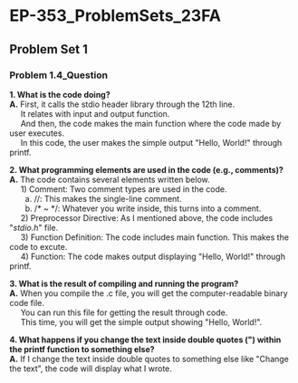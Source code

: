 # EP-353_ProblemSets_23FA

## Problem Set 1

### Problem 1.4_Question

**1. What is the code doing?** <br />
**A.**  First, it calls the stdio header library through the 12th line. <br />
&nbsp;&nbsp;&nbsp;&nbsp; It relates with input and output function. <br />
&nbsp;&nbsp;&nbsp;&nbsp; And then, the code makes the main function where the code made by user executes. <br />
&nbsp;&nbsp;&nbsp;&nbsp; In this code, the user makes the simple output "Hello, World!" through printf. <br />

**2. What programming elements are used in the code (e.g., comments)?** <br />
**A.**  The code contains several elements written below. <br />
&nbsp;&nbsp;&nbsp;&nbsp; 1) Comment: Two comment types are used in the code. <br />
      &nbsp;&nbsp;&nbsp;&nbsp;&nbsp;&nbsp; a. //: This makes the single-line comment. <br />
      &nbsp;&nbsp;&nbsp;&nbsp;&nbsp;&nbsp; b. /* ~ */: Whatever you write inside, this turns into a comment.  <br />
&nbsp;&nbsp;&nbsp;&nbsp; 2) Preprocessor Directive: As I mentioned above, the code includes "_stdio.h_" file. <br />
&nbsp;&nbsp;&nbsp;&nbsp; 3) Function Definition: The code includes main function. This makes the code to excute. <br />
&nbsp;&nbsp;&nbsp;&nbsp; 4) Function: The code makes output displaying "Hello, World!" through printf.

**3. What is the result of compiling and running the program?** <br />
**A.**  When you compile the .c file, you will get the computer-readable binary code file. <br />
&nbsp;&nbsp;&nbsp;&nbsp; You can run this file for getting the result through code. <br />
&nbsp;&nbsp;&nbsp;&nbsp; This time, you will get the simple output showing "Hello, World!".

**4. What happens if you change the text inside double quotes (") within the printf function to something else?** <br />
**A.**  If I change the text inside double quotes to something else like "Change the text", the code will display what I wrote.
